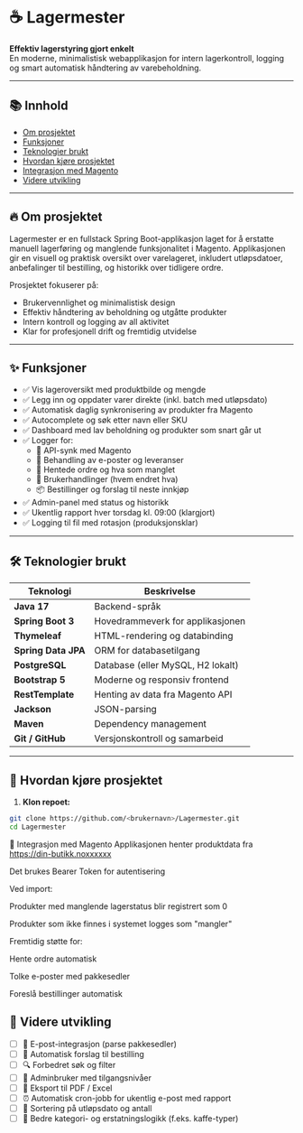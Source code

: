 # ☕ Lagermester

**Effektiv lagerstyring gjort enkelt**  
En moderne, minimalistisk webapplikasjon for intern lagerkontroll, logging og smart automatisk håndtering av varebeholdning.

---

## 📚 Innhold

- [Om prosjektet](#-om-prosjektet)
- [Funksjoner](#-funksjoner)
- [Teknologier brukt](#-teknologier-brukt)
- [Hvordan kjøre prosjektet](#-hvordan-kjøre-prosjektet)
- [Integrasjon med Magento](#-integrasjon-med-magento)
- [Videre utvikling](#-videre-utvikling)

---

## 🔥 Om prosjektet

Lagermester er en fullstack Spring Boot-applikasjon laget for å erstatte manuell lagerføring og manglende funksjonalitet i Magento. Applikasjonen gir en visuell og praktisk oversikt over varelageret, inkludert utløpsdatoer, anbefalinger til bestilling, og historikk over tidligere ordre.

Prosjektet fokuserer på:
- Brukervennlighet og minimalistisk design
- Effektiv håndtering av beholdning og utgåtte produkter
- Intern kontroll og logging av all aktivitet
- Klar for profesjonell drift og fremtidig utvidelse

---

## ✨ Funksjoner

- ✅ Vis lageroversikt med produktbilde og mengde
- ✅ Legg inn og oppdater varer direkte (inkl. batch med utløpsdato)
- ✅ Automatisk daglig synkronisering av produkter fra Magento
- ✅ Autocomplete og søk etter navn eller SKU
- ✅ Dashboard med lav beholdning og produkter som snart går ut
- ✅ Logger for:
  - 🔄 API-synk med Magento
  - 📧 Behandling av e-poster og leveranser
  - 🧾 Hentede ordre og hva som manglet
  - 🧍 Brukerhandlinger (hvem endret hva)
  - 📦 Bestillinger og forslag til neste innkjøp
- ✅ Admin-panel med status og historikk
- ✅ Ukentlig rapport hver torsdag kl. 09:00 (klargjort)
- ✅ Logging til fil med rotasjon (produksjonsklar)

---

## 🛠 Teknologier brukt

| Teknologi       | Beskrivelse                          |
|------------------|--------------------------------------|
| **Java 17**       | Backend-språk                        |
| **Spring Boot 3** | Hovedrammeverk for applikasjonen     |
| **Thymeleaf**     | HTML-rendering og databinding        |
| **Spring Data JPA** | ORM for databasetilgang           |
| **PostgreSQL**    | Database (eller MySQL, H2 lokalt)    |
| **Bootstrap 5**   | Moderne og responsiv frontend        |
| **RestTemplate**  | Henting av data fra Magento API      |
| **Jackson**       | JSON-parsing                         |
| **Maven**         | Dependency management                |
| **Git / GitHub**  | Versjonskontroll og samarbeid        |

---

## 🚀 Hvordan kjøre prosjektet

1. **Klon repoet:**
```bash
git clone https://github.com/<brukernavn>/Lagermester.git
cd Lagermester
```

🔄 Integrasjon med Magento
Applikasjonen henter produktdata fra https://din-butikk.noxxxxxx

Det brukes Bearer Token for autentisering

Ved import:

Produkter med manglende lagerstatus blir registrert som 0

Produkter som ikke finnes i systemet logges som "mangler"

Fremtidig støtte for:

Hente ordre automatisk

Tolke e-poster med pakkesedler

Foreslå bestillinger automatisk


## 🧠 Videre utvikling

- [ ] 📧 E-post-integrasjon (parse pakkesedler)
- [ ] 🤖 Automatisk forslag til bestilling
- [ ] 🔍 Forbedret søk og filter
- [ ] 🔐 Adminbruker med tilgangsnivåer
- [ ] 📄 Eksport til PDF / Excel
- [ ] ⏰ Automatisk cron-jobb for ukentlig e-post med rapport
- [ ] 📆 Sortering på utløpsdato og antall
- [ ] 🧠 Bedre kategori- og erstatningslogikk (f.eks. kaffe-typer)
